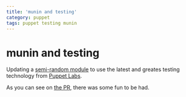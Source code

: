 ```yaml
---
title: 'munin and testing'
category: puppet
tags: puppet testing munin
---
```


# munin and testing

Updating a [semi-random module](https://github.com/DavidS/puppet-munin) to use
the latest and greates testing technology from [Puppet
Labs](https://github.com/puppetlabs/puppetlabs-apache).

As you can see on [the PR](https://github.com/example42/puppet-munin/pull/19),
there was some fun to be had.
